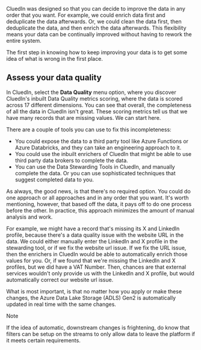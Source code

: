 CluedIn was designed so that you can decide to improve the data in any order that you want. For example, we could enrich data first and deduplicate the data afterwards. Or, we could clean the data first, then deduplicate the data, and then enrich the data afterwards. This flexibility means your data can be continually improved without having to rework the entire system.

The first step in knowing how to keep improving your data is to get some idea of what is wrong in the first place.

## Assess your data quality

In CluedIn, select the **Data Quality** menu option, where you discover CluedIn's inbuilt Data Quality metrics scoring, where the data is scored across 17 different dimensions. You can see that overall, the completeness of all the data in CluedIn isn't great. These scoring metrics tell us that we have many records that are missing values. We can start here.

There are a couple of tools you can use to fix this incompleteness:

- You could expose the data to a third party tool like Azure Functions or Azure Databricks, and they can take an engineering approach to it.
- You could use the inbuilt enrichers of CluedIn that might be able to use third party data brokers to complete the data.
- You can use the Data Stewarding Tools in CluedIn, and manually complete the data. Or you can use sophisticated techniques that suggest completed data to you.

As always, the good news, is that there's no required option. You could do one approach or all approaches and in any order that you want. It's worth mentioning, however, that based off the data, it pays off to do one process before the other. In practice, this approach minimizes the amount of manual analysis and work.

For example, we might have a record that's missing its X and LinkedIn profile, because there's a data quality issue with the website URL in the data. We could either manually enter the LinkedIn and X profile in the stewarding tool, or if we fix the website url issue. If we fix the URL issue, then the enrichers in CluedIn would be able to automatically enrich those values for you. Or, if we found that we're missing the LinkedIn and X profiles, but we did have a VAT Number. Then, chances are that external services wouldn't only provide us with the LinkedIn and X profile, but would automatically correct our website url issue.

What is most important, is that no matter how you apply or make these changes, the Azure Data Lake Storage (ADLS) Gen2 is automatically updated in real time with the same changes.

>[!NOTE] 
> If the idea of automatic, downstream changes is frightening, do know that filters can be setup on the streams to only allow data to leave the platform if it meets certain requirements. 